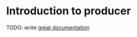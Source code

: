 # Introduction to producer

TODO: write [great documentation](http://jacobian.org/writing/what-to-write/)
